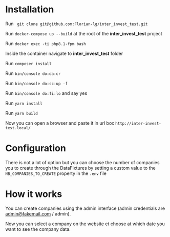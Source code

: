 # Installation

Run ``` git clone git@github.com:Florian-lg/inter_invest_test.git```

Run ```docker-compose up --build``` at the root of the **inter_invest_test** project

Run ```docker exec -ti php8.1-fpm bash```

Inside the container navigate to **inter_invest_test** folder

Run ```composer install```

Run ```bin/console do:da:cr```

Run ```bin/console do:sc:up -f```

Run ```bin/console do:fi:lo``` and say yes

Run ```yarn install```

Run ```yarn build```

Now you can open a browser and paste it in url box ```http://inter-invest-test.local/```

# Configuration

There is not a lot of option but you can choose the number of companies you to create 
through the DataFixtures by setting a custom value to the ```NB_COMPANIES_TO_CREATE``` property in the ```.env``` file

# How it works

You can create companies using the admin interface (admin credentials are admin@fakemail.com / admin).

Now you can select a company on the website et choose at which date you want to see the company data.

